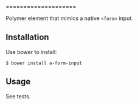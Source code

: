 <a-form-input>
====================

Polymer element that mimics a native `<form>` input.

Installation
------------

Use bower to install:

```
$ bower install a-form-input
```

Usage
-----

See tests.

